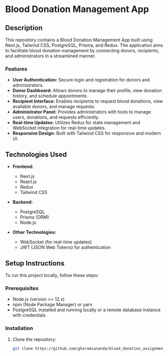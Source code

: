 # Blood Donation Management App

## Description
This repository contains a Blood Donation Management App built using Next.js, Tailwind CSS, PostgreSQL, Prisma, and Redux. The application aims to facilitate blood donation management by connecting donors, recipients, and administrators in a streamlined manner.

### Features
- **User Authentication:** Secure login and registration for donors and administrators.
- **Donor Dashboard:** Allows donors to manage their profile, view donation history, and schedule appointments.
- **Recipient Interface:** Enables recipients to request blood donations, view available donors, and manage requests.
- **Administrator Panel:** Provides administrators with tools to manage users, donations, and requests efficiently.
- **Real-time Updates:** Utilizes Redux for state management and WebSocket integration for real-time updates.
- **Responsive Design:** Built with Tailwind CSS for responsive and modern UI.

## Technologies Used
- **Frontend:**
  - Next.js
  - React.js
  - Redux
  - Tailwind CSS
  
- **Backend:**
  - PostgreSQL
  - Prisma (ORM)
  - Node.js
  
- **Other Technologies:**
  - WebSocket (for real-time updates)
  - JWT (JSON Web Tokens) for authentication
  
## Setup Instructions
To run this project locally, follow these steps:

### Prerequisites
- Node.js (version >= 12.x)
- npm (Node Package Manager) or yarn
- PostgreSQL installed and running locally or a remote database instance with credentials

### Installation
1. Clone the repository:
   ```bash
   git clone https://github.com/gharamiananda/blood_donation_assignment_9_frontend.git
